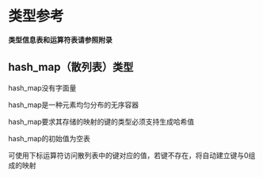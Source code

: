 # 类型参考

**类型信息表和运算符表请参照附录**

## hash\_map（散列表）类型

hash\_map没有字面量

hash\_map是一种元素均匀分布的无序容器

hash\_map要求其存储的映射的键的类型必须支持生成哈希值

hash\_map的初始值为空表

可使用下标运算符访问散列表中的键对应的值，若键不存在，将自动建立键与0组成的映射

